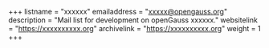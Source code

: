 +++
listname = "xxxxxx"
emailaddress = "xxxxx@opengauss.org"
description = "Mail list for development on openGauss xxxxxx."
websitelink = "https://xxxxxxxxxx.org"
archivelink = "https://xxxxxxxxxx.org"
weight =  1
+++